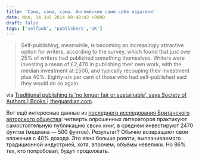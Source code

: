 ```yaml
---
title: 'Сама, сама, сама. Английские сами себя издатели'
date: Mon, 14 Jul 2014 09:48:43 +0000
draft: false
tags: ['selfpub', 'publishers','UK']
---
```


> Self-publishing, meanwhile, is becoming an increasingly attractive option for writers, according to the survey, which found that just over 25% of writers had published something themselves. Writers were investing a mean of £2,470 in publishing their own work, with the median investment at £500, and typically recouping their investment plus 40%. Eighty-six per cent of those who had self-published said they would do so again.

via [Traditional publishing is 'no longer fair or sustainable', says Society of Authors | Books | theguardian.com](http://www.theguardian.com/books/2014/jul/11/traditional-publishing-fair-sustainable-society-of-authors).

Вот ещё интересные данные из [последнего исследования Британского авторского общества](/posts/2014-07-10-a/): четверть опрошенных литераторов практикуют самостоятельную публикацию своих книг, в среднем инвестируют 2470 фунтов (медиана — 500 фунтов). Результат? Обычно возвращают свои вложения с 40% дохода. Это явно больше роялти, выплачиваемого традиционной индустрией, хотя, впрочем, объёмы невелики. Но 86% тех, кто попробовал, будут продолжать.